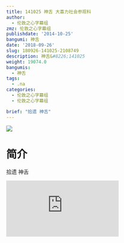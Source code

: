 ```yaml
---
title: 141025 神舌 大喜力社会参观科
author:
  - 伦敦之心字幕组
zmz: 伦敦之心字幕组
publishdate: '2014-10-25'
bangumi: 神舌
date: '2018-09-26'
slug: 180926-141025-2108749
description: 神舌&#8226;141025
weight: 19074.0
bangumis:
  - 神舌
tags:
  - .na
categories:
  - 伦敦之心字幕组
  - 伦敦之心字幕组

brief: "拾遗 神舌"
---
```

![](https://i.imgur.com/ulc7nb8.jpg)
# 简介  
拾遗 神舌  
<div class ="resp-container">
<iframe class="testiframe" src="https://www.onln.cn/videoAd/videoAd.html?id=2108749&channelId=559535&code=7b11eb765c2f170357371c0b8a9024fd" frameborder=0 allowfullscreen="true" ></iframe>
</div>

